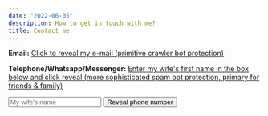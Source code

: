```yaml
---
date: "2022-06-05"
description: How to get in touch with me?
title: Contact me
---
```


<p><b>Email:</b> <a id="secret" href="javascript:void(0)" onclick="showSecret()">Click to reveal my e-mail (primitive crawler bot protection)</a></p>

<script>
// My email as As ASCII arr
var theSecret = [
    107, 111, 110, 115, 116, 97, 110, 116, 121, 64, 107
].concat([97, 114, 97, 103, 105, 111, 114, 103, 105, 115, 46, 112, 108])

function bin2String(array) {
  var result = "";
  for (var i = 0; i < array.length; i++) {
    result += String.fromCharCode(array[i]);
  }
  return result;
}
function showSecret(){
    document.getElementById("secret").innerHTML = bin2String(theSecret);
}
</script>


<p><b>Telephone/Whatsapp/Messenger:</b> <a id="phone" href="javascript:void(0)">Enter my wife's first name in the box below and click reveal (more sophisticated spam bot protection, primary for friends & family)</a></p>

<div id="form">
  <input type="password" id="password" placeholder="My wife's name">
  <button onclick="showPhone()">Reveal phone number</button>
</div>

<script>
const encryptedSecret = {
  "iv": [
    21,
    140,
    187,
    116,
    87,
    20,
    80,
    21,
    122,
    146,
    16,
    146
  ],
  "secret": [
    116,
    197,
    181,
    44,
    188,
    76,
    62,
    98,
    26,
    129,
    17,
    137,
    247,
    72,
    217,
    0,
    48,
    172,
    2,
    20,
    13,
    252,
    229,
    244,
    0,
    73,
    38
  ]
};

async function showPhone() {
    // lowercased
    const password = document.getElementById("password").value.toLowerCase();


    const decoder = new TextDecoder();
    const keyMaterial = await crypto.subtle.importKey(
        "raw",
        new TextEncoder().encode(password),
        { name: "PBKDF2" },
        false,
        ["deriveKey"]
    );
    const key = await crypto.subtle.deriveKey(
        {
            name: "PBKDF2",
            salt: new TextEncoder().encode("some_salt"),
            iterations: 100000,
            hash: "SHA-256"
        },
        keyMaterial,
        { name: "AES-GCM", length: 256 },
        false,
        ["decrypt"]
    );
    const iv = new Uint8Array(encryptedSecret.iv);
    const encryptedData = new Uint8Array(encryptedSecret.secret);
    try {
        const decrypted = await crypto.subtle.decrypt(
            { name: "AES-GCM", iv: iv },
            key,
            encryptedData
        );
        const secret = decoder.decode(decrypted);
        document.getElementById("phone").innerHTML = secret;
        // hide the form
        document.getElementById("form").style.display = "none";
    } catch (e) {
        alert("Decryption failed");
    }
}

async function generateEncryptedSecret(secret, password) {
    const encoder = new TextEncoder();
    const data = encoder.encode(secret);
    const keyMaterial = await crypto.subtle.importKey(
        "raw",
        encoder.encode(password),
        { name: "PBKDF2" },
        false,
        ["deriveKey"]
    );
    const key = await crypto.subtle.deriveKey(
        {
            name: "PBKDF2",
            salt: encoder.encode("some_salt"), // Use a proper salt in production
            iterations: 100000,
            hash: "SHA-256"
        },
        keyMaterial,
        { name: "AES-GCM", length: 256 },
        false,
        ["encrypt"]
    );
    const iv = crypto.getRandomValues(new Uint8Array(12));
    const encrypted = await crypto.subtle.encrypt(
        { name: "AES-GCM", iv: iv },
        key,
        data
    );
    return {
        iv: Array.from(iv),
        secret: Array.from(new Uint8Array(encrypted))
    };
}
</script>